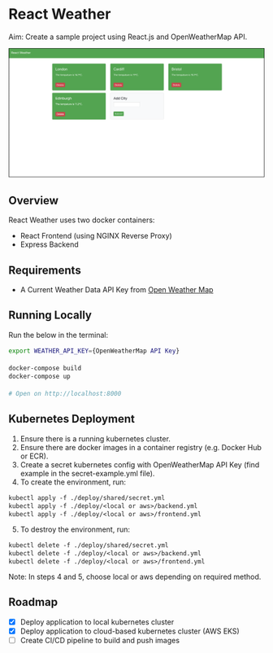 # React Weather

Aim: Create a sample project using React.js and OpenWeatherMap API.

[![](./docs/MainPage.png)](#)

## Overview

React Weather uses two docker containers:

- React Frontend (using NGINX Reverse Proxy)
- Express Backend

## Requirements

- A Current Weather Data API Key from [Open Weather Map](https://openweathermap.org/)

## Running Locally

Run the below in the terminal:

```bash
export WEATHER_API_KEY={OpenWeatherMap API Key}

docker-compose build
docker-compose up

# Open on http://localhost:8000
```

## Kubernetes Deployment

1. Ensure there is a running kubernetes cluster.
2. Ensure there are docker images in a container registry (e.g. Docker Hub or ECR).
3. Create a secret kubernetes config with OpenWeatherMap API Key (find example in the secret-example.yml file).
4. To create the environment, run:

```
kubectl apply -f ./deploy/shared/secret.yml
kubectl apply -f ./deploy/<local or aws>/backend.yml
kubectl apply -f ./deploy/<local or aws>/frontend.yml
```

5. To destroy the environment, run:

```
kubectl delete -f ./deploy/shared/secret.yml
kubectl delete -f ./deploy/<local or aws>/backend.yml
kubectl delete -f ./deploy/<local or aws>/frontend.yml
```

Note: In steps 4 and 5, choose local or aws depending on required method.

## Roadmap
- [x] Deploy application to local kubernetes cluster
- [x] Deploy application to cloud-based kubernetes cluster (AWS EKS)
- [ ] Create CI/CD pipeline to build and push images
